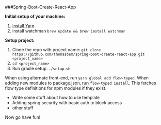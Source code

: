 ###Spring-Boot-Create-React-App

__Initial setup of your machine:__

1. [Install Yarn](https://yarnpkg.com/lang/en/docs/install/)
2. Install watchman `brew update && brew install watchman`


__Setup project:__

1. Clone the repo with project name: `git clone https://github.com/thomasbem/spring-boot-create-react-app.git <project_name>`
2. `cd <project_name>`
3. Run gradle setup: `./setup.sh`


When using alternate front-end, run `yarn global add flow-typed`. When adding new modules to package.json, run `flow-typed install`.
This fetches flow type definitions for npm modules if they exist.

- Write some stuff about how to use template
- Adding spring security with basic auth to block access
- other stuff

Now go have fun!

